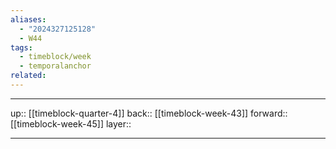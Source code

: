 ```yaml
---
aliases:
  - "2024327125128"
  - W44
tags:
  - timeblock/week
  - temporalanchor
related:
---
```




***

up:: [[timeblock-quarter-4]]
back:: [[timeblock-week-43]]
forward:: [[timeblock-week-45]]
layer:: 

***

